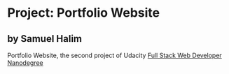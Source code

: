 # Project: Portfolio Website
## by Samuel Halim
Portfolio Website, the second project of Udacity [Full Stack Web Developer Nanodegree](https://www.udacity.com/course/full-stack-web-developer-nanodegree--nd004)

